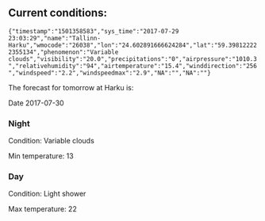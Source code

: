 ## Current conditions: 
 ``` {"timestamp":"1501358583","sys_time":"2017-07-29 23:03:29","name":"Tallinn-Harku","wmocode":"26038","lon":"24.602891666624284","lat":"59.398122222355134","phenomenon":"Variable clouds","visibility":"20.0","precipitations":"0","airpressure":"1010.3","relativehumidity":"94","airtemperature":"15.4","winddirection":"256","windspeed":"2.2","windspeedmax":"2.9","NA":"","NA":""} ```

 The forecast for tomorrow at Harku is: 

Date 2017-07-30 

### Night 

Condition: Variable clouds 

Min temperature: 13 

### Day 

Condition: Light shower 

Max temperature: 22 

